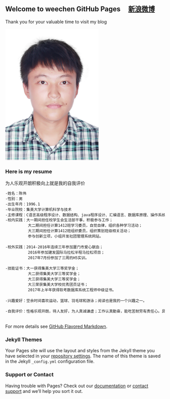 ## Welcome to weechen GitHub Pages     [新浪微博](http://weibo.com/weechen233)

Thank you for your valuable time to visit my blog

![GitHub Logo](/白底彩照.JPG)

### Here is my resume

为人乐观开朗积极向上就是我的自我评价

```markdown
-姓名：陈伟                       
-性别：男
-出生年月：1996.1
-毕业院校：集美大学计算机科学与技术
-主修课程：C语言高级程序设计、数据结构、java程序设计、汇编语言、数据库原理、操作系统、算法设计、编           译原理、高等数学等。
-校内实践：大一期间担任校学生会生活部干事，积极参与工作；
          大二期间担任计算1412班学习委员，自觉自律，组织各种学习活动；
          大三期间担任计算1412班组织委员，组织策划班级相关活动；
          参与创新立项，小组开发社团管理系统网站。
          
-校外实践：2014-2016年连续三年参加厦门市爱心献血；
          2016年参加建发国际马拉松半程马拉松项目；
          2017年7月份参加了三周的H5实训。
          
-技能证书：大一获得集美大学三等奖学金；
          大二获得集美大学三等奖学金；
          大三获得集美大学三等奖学金；
          大三荣获集美大学校优秀团员证书；
          2017年上半年获得软考数据库系统工程师中级证书。
          
-兴趣爱好：空余时间喜欢运动，篮球、羽毛球和游泳；阅读也是我的一个兴趣之一。

-自我评价：性格乐观开朗，待人友好，为人真诚谦虚；工作认真勤奋，能吃苦耐劳有责任心。具有亲和力平易近人，善于与人沟通。希望找到一个适合我的平台让我发挥自己的优势，能为贵公司创造价值的同时提升自己。



```

For more details see [GitHub Flavored Markdown](https://guides.github.com/features/mastering-markdown/).

### Jekyll Themes

Your Pages site will use the layout and styles from the Jekyll theme you have selected in your [repository settings](https://github.com/weechen233/weechen233.github.io/settings). The name of this theme is saved in the Jekyll `_config.yml` configuration file.

### Support or Contact

Having trouble with Pages? Check out our [documentation](https://help.github.com/categories/github-pages-basics/) or [contact support](https://github.com/contact) and we’ll help you sort it out.

